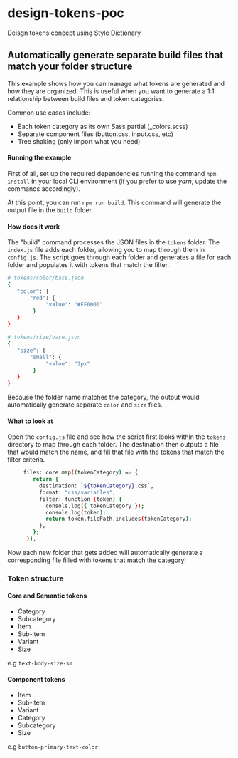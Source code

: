 # design-tokens-poc

Deisgn tokens concept using Style Dictionary

## Automatically generate separate build files that match your folder structure

This example shows how you can manage what tokens are generated and how they are organized. This is useful when you want to generate a 1:1 relationship between build files and token categories.

Common use cases include:

- Each token category as its own Sass partial (\_colors.scss)
- Separate component files (button.css, input.css, etc)
- Tree shaking (only import what you need)

#### Running the example

First of all, set up the required dependencies running the command `npm install` in your local CLI environment (if you prefer to use _yarn_, update the commands accordingly).

At this point, you can run `npm run build`. This command will generate the output file in the `build` folder.

#### How does it work

The "build" command processes the JSON files in the `tokens` folder. The `index.js` file adds each folder, allowing you to map through them in `config.js`. The script goes through each folder and generates a file for each folder and populates it with tokens that match the filter.

```sh
# tokens/color/base.json
{
   "color": {
       "red": {
            "value": "#FF0000"
        }
   }
}
```

```sh
# tokens/size/base.json
{
   "size": {
       "small": {
            "value": "2px"
        }
   }
}
```

Because the folder name matches the category, the output would automatically generate separate `color` and `size` files.

#### What to look at

Open the `config.js` file and see how the script first looks within the `tokens` directory to map through each folder. The destination then outputs a file that would match the name, and fill that file with the tokens that match the filter criteria.

```sh
     files: core.map((tokenCategory) => {
        return {
          destination: `${tokenCategory}.css`,
          format: "css/variables",
          filter: function (token) {
            console.log({ tokenCategory });
            console.log(token);
            return token.filePath.includes(tokenCategory);
          },
        };
      }),
```

Now each new folder that gets added will automatically generate a corresponding file filled with tokens that match the category!

### Token structure

#### Core and Semantic tokens

- Category
- Subcategory
- Item
- Sub-item
- Variant
- Size

e.g `text-body-size-sm`

#### Component tokens

- Item
- Sub-item
- Variant
- Category
- Subcategory
- Size

e.g `button-primary-text-color`
